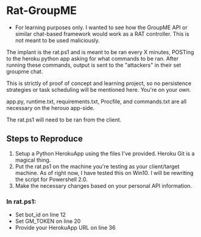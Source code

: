 # Rat-GroupME

* For learning purposes only. I wanted to see how the GroupME API or similar chat-based framework would work as a RAT controller. This is not meant
to be used maliciously.

The implant is the rat.ps1 and is meant to be ran every X minutes, POSTing to the 
heroku python app asking for what commands to be ran. After running these 
commands, output is sent to the "attackers" in their set groupme chat. 

This is strictly of proof of concept and learning project, so no persistence strategies or task scheduling will be mentioned here. You're on your own.

app.py, runtime.txt, requirements.txt, Procfile, and commands.txt are all necessary on the 
herouo app-side. 

The rat.ps1 will need to be ran from the client.

## Steps to Reproduce
1. Setup a Python HerokuApp using the files I've provided. Heroku Git is a magical thing. 
2. Put the rat.ps1 on the machine you're testing as your client/target machine. As of right now,
I have tested this on Win10. I will be rewriting the script for Powershell 2.0.
3. Make the necessary changes based on your personal API information.

### In rat.ps1: 
* Set bot_id on line 12
* Set GM_TOKEN on line 20
* Provide your HerokuApp URL on line 36
 


